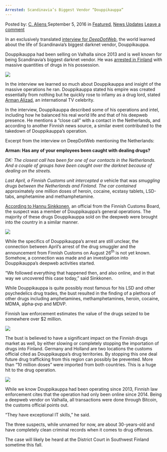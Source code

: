 ```yaml
---
Arrested: Scandinavia’s Biggest Vendor “Douppikauppa”
---
```

<article class="post-listing post-15331 post type-post status-publish format-standard has-post-thumbnail hentry category-deepdot-news category-news-updates tag-arrested tag-biggest tag-douppikauppa tag-scandinavias tag-vendor">
    <div class="post-inner">
    <p class="post-meta">
    <span>Posted by: <a href="https://www.deepdotweb.com/author/caliens/" title="">C. Aliens </a></span>
    <span>September 5, 2016</span>
    <span>in <a href="https://www.deepdotweb.com/category/deepdot-news/" rel="category tag">Featured</a>, <a href="https://www.deepdotweb.com/category/news-updates/" rel="category tag">News Updates</a></span>
    <span><a href="https://www.deepdotweb.com/2016/09/05/arrested-scandinavias-biggest-vendor-douppikauppa/#respond">Leave a comment</a></span>
    </p>
    <div class="clear"></div>
    <div class="entry">
    <p>In an exclusively translated <a href="https://www.deepdotweb.com/2016/02/01/how-scandinavias-biggest-vendor-created-his-empire-on-valhalla/">interview for </a><a href="https://www.deepdotweb.com/2016/02/01/how-scandinavias-biggest-vendor-created-his-empire-on-valhalla/"><em>DeepDotWeb</em></a>, the world learned about the life of Scandinavia’s biggest darknet vendor, Douppikauppa.</p>
    <p>Douppikauppa had been selling on Valhalla since 2013 and is well known for being Scandinavia’s biggest darknet vendor. He was <a href="http://yle.fi/uutiset/customs_uncover_huge_online_drug_seller/9122125">arrested in Finland</a> with massive quantities of drugs in his possession.</p>
    <p><img class="wp-image-15333 aligncenter" src="https://www.deepdotweb.com/wp-content/uploads/2016/09/word-image.jpeg" srcset="https://www.deepdotweb.com/wp-content/uploads/2016/09/word-image.jpeg 580w, https://www.deepdotweb.com/wp-content/uploads/2016/09/word-image-300x225.jpeg 300w" sizes="(max-width: 580px) 100vw, 580px" /></p>
    <p>In the interview we learned so much about Douppikauppa and insight of the massive operations he ran. Douppikauppa stated his empire was created essentially from nothing but he quickly rose to infamy as a drug lord, stated <a href="https://en.wikipedia.org/wiki/Arman_Alizad">Arman Alizad</a>, an international TV celebrity.</p>
    <p>In the interview, Douppikauppa described some of his operations and intel, including how he balanced his real world life and that of his deepweb presence. He mentions a “close call” with a contact in the Netherlands, and according to another Finnish news source, a similar event contributed to the takedown of Douppikauppa’s operation.</p>
    <p>Excerpt from the interview on DeepDotWeb mentioning the Netherlands:</p>
    <p><strong>Arman: Has any of your employees been caught with dealing drugs?</strong></p>
    <p><em>DK: The closest call has been for one of our contacts in the Netherlands. And a couple of groups have been caught over the darknet because of dealing on the streets.</em></p>
    <p><em>Last April, a Finnish Customs unit intercepted a </em>vehicle that was <em>smuggling drugs between the Netherlands and Finland. The car contained</em> approximately one million doses of heroin, cocaine, ecstasy tablets, LSD-tabs, amphetamine and methamphetamine.</p>
    <p><a href="http://www.savonsanomat.fi/kotimaa/Tulli-paljasti-Suomen-suurimman-huumeiden-nettikaupan/824717">According to Hannu Sinkkonen</a>, an official from the Finnish Customs Board, the suspect was a member of Douppikauppa’s general operations. The majority of these drugs Douppikauppa sold on the deepweb were brought into the country in a similar manner.</p>
    <p><img class="wp-image-15334 aligncenter" src="https://www.deepdotweb.com/wp-content/uploads/2016/09/word-image-1.jpeg" srcset="https://www.deepdotweb.com/wp-content/uploads/2016/09/word-image-1.jpeg 580w, https://www.deepdotweb.com/wp-content/uploads/2016/09/word-image-1-300x225.jpeg 300w" sizes="(max-width: 580px) 100vw, 580px" /></p>
    <p>While the specifics of Douppikauppa’s arrest are still unclear, the connection between April’s arrest of the drug smuggler and the announcement from Finnish Customs on August 26<sup>th</sup> is not yet known. Somehow, a connection was made and an investigation into Douppikauppa’s deepweb activities started.</p>
    <p>&#8220;We followed everything that happened then, and also online, and in that way we uncovered this case today,&#8221; said Sinkkonen.</p>
    <p>While Douppikauppa is quite possibly most famous for his LSD and other psychedelics drug trades, the bust resulted in the finding of a plethora of other drugs including amphetamines, methamphetamines, heroin, cocaine, MDMA, alpha-pvp and MDVP.</p>
    <p>Finnish law enforcement estimates the value of the drugs seized to be somewhere over $2 million.</p>
    <p><img class="wp-image-15335 aligncenter" src="https://www.deepdotweb.com/wp-content/uploads/2016/09/word-image-2.jpeg" srcset="https://www.deepdotweb.com/wp-content/uploads/2016/09/word-image-2.jpeg 1140w, https://www.deepdotweb.com/wp-content/uploads/2016/09/word-image-2-300x187.jpeg 300w, https://www.deepdotweb.com/wp-content/uploads/2016/09/word-image-2-1024x640.jpeg 1024w" sizes="(max-width: 1140px) 100vw, 1140px" /></p>
    <p>The bust is believed to have a significant impact on the Finnish drugs market as well, by either slowing or completely stopping the importation of drugs into Finland. Germany and Holland are two locations the customs official cited as Douppikauppa’s drug territories. By stopping this one deal future drug trafficking from this region can possibly be prevented. More than “10 million doses” were imported from both countries. This is a huge hit to the drug operation.</p>
    <p><img class="wp-image-15336 aligncenter" src="https://www.deepdotweb.com/wp-content/uploads/2016/09/word-image-3.jpeg" srcset="https://www.deepdotweb.com/wp-content/uploads/2016/09/word-image-3.jpeg 640w, https://www.deepdotweb.com/wp-content/uploads/2016/09/word-image-3-300x225.jpeg 300w" sizes="(max-width: 640px) 100vw, 640px" /></p>
    <p>While we know Douppikauppa had been operating since 2013, Finnish law enforcement cites that the operation had only been online since 2014. Being a deepweb vendor on Valhalla, all transactions were done through Bitcoin, the customs official points out.</p>
    <p>&#8220;They have exceptional IT skills,&#8221; he said.</p>
    <p>The three suspects, while unnamed for now, are about 30-years-old and have completely clean criminal records when it comes to drug offenses.</p>
    <p>The case will likely be heard at the District Court in Southwest Finland sometime this fall.</p>
    </div>
    <span style="display:none"><a href="https://www.deepdotweb.com/tag/arrested/" rel="tag">arrested</a> <a href="https://www.deepdotweb.com/tag/biggest/" rel="tag">biggest</a> <a href="https://www.deepdotweb.com/tag/douppikauppa/" rel="tag">douppikauppa</a> <a href="https://www.deepdotweb.com/tag/scandinavias/" rel="tag">scandinavias</a> <a href="https://www.deepdotweb.com/tag/vendor/" rel="tag">vendor</a></span> <span style="display:none" class="updated">2016-09-05</span>
    <div style="display:none" class="vcard author" itemprop="author" itemscope itemtype="http://schema.org/Person"><strong class="fn" itemprop="name"><a href="https://www.deepdotweb.com/author/caliens/" title="Posts by C. Aliens" rel="author">C. Aliens</a></strong></div>
    </div>
</article>

